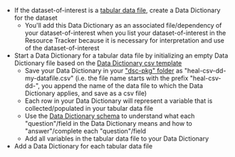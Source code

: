 <!-- Dataset sharing early low and late both -->

* If the dataset-of-interest is a [tabular data file](../../terms/index.md#tabular-data-file), create a Data Dictionary for the dataset 
  * You'll add this Data Dictionary as an associated file/dependency of your dataset-of-interest when you list your dataset-of-interest in the Resource Tracker because it is necessary for interpretation and use of the dataset-of-interest
* Start a Data Dictionary for a tabular data file by initializing an empty Data Dictionary file based on the [Data Dictionary csv template](https://raw.githubusercontent.com/norc-heal/healdata-utils/pr-integration/data/templates/twofields.csv)
  * Save your Data Dictionary in your ["dsc-pkg" folder](../../terms/index.md#dsc-pkg-folder) as "heal-csv-dd-my-datafile.csv" (i.e. the file name starts with the prefix "heal-csv-dd-", you append the name of the data file to which the Data Dictionary applies, and save as a csv file)
  * Each row in your Data Dictionary will represent a variable that is collected/populated in your tabular data file 
  * Use the [Data Dictionary schema](../../schemas/md_data_dictionary.md) to understand what each "question"/field in the Data Dictionary means and how to "answer"/complete each "question"/field
  * Add all variables in the tabular data file to your Data Dictionary
* Add a Data Dictionary for each tabular data file